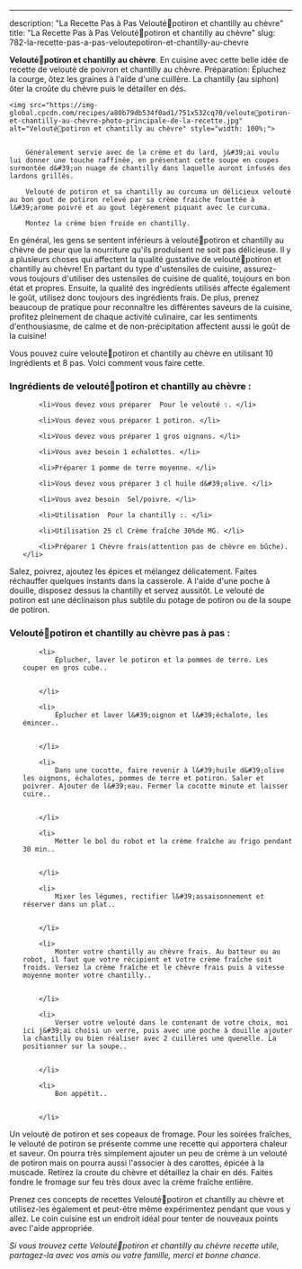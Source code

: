 ---
description: "La Recette Pas à Pas Velouté🎃potiron et chantilly au chèvre"
title: "La Recette Pas à Pas Velouté🎃potiron et chantilly au chèvre"
slug: 782-la-recette-pas-a-pas-veloutepotiron-et-chantilly-au-chevre

<p>
	<strong>Velouté🎃potiron et chantilly au chèvre</strong>. 
	En cuisine avec cette belle idée de recette de velouté de poivron et chantilly au chèvre. Préparation: Épluchez la courge, ôtez les graines à l&#39;aide d&#39;une cuillère. La chantilly (au siphon) ôter la croûte du chèvre puis le détailler en dés.
</p>
<p>
	
	<img src="https://img-global.cpcdn.com/recipes/a80b79db534f0ad1/751x532cq70/veloute🎃potiron-et-chantilly-au-chevre-photo-principale-de-la-recette.jpg" alt="Velouté🎃potiron et chantilly au chèvre" style="width: 100%;">
	
	
		Généralement servie avec de la crème et du lard, j&#39;ai voulu lui donner une touche raffinée, en présentant cette soupe en coupes surmontée d&#39;un nuage de chantilly dans laquelle auront infusés des lardons grillés.
	
		Velouté de potiron et sa chantilly au curcuma un délicieux velouté au bon gout de potiron relevé par sa crème fraiche fouettée à l&#39;arome poivré et au gout légèrement piquant avec le curcuma.
	
		Montez la crème bien froide en chantilly.
	
</p>

En général, les gens se sentent inférieurs à velouté🎃potiron et chantilly au chèvre de peur que la nourriture qu'ils produisent ne soit pas délicieuse. Il y a plusieurs choses qui affectent la qualité gustative de velouté🎃potiron et chantilly au chèvre! En partant du type d'ustensiles de cuisine, assurez-vous toujours d'utiliser des ustensiles de cuisine de qualité, toujours en bon état et propres. Ensuite, la qualité des ingrédients utilisés affecte également le goût, utilisez donc toujours des ingrédients frais. De plus, prenez beaucoup de pratique pour reconnaître les différentes saveurs de la cuisine, profitez pleinement de chaque activité culinaire, car les sentiments d'enthousiasme, de calme et de non-précipitation affectent aussi le goût de la cuisine!

<!--inarticleads1-->

Vous pouvez cuire velouté🎃potiron et chantilly au chèvre en utilisant 10 Ingrédients et 8 pas. Voici comment vous faire cette.

<h3>Ingrédients de velouté🎃potiron et chantilly au chèvre :</h3>

<ol>
	
		<li>Vous devez vous préparer  Pour le velouté :. </li>
	
		<li>Vous devez vous préparer 1 potiron. </li>
	
		<li>Vous devez vous préparer 1 gros oignons. </li>
	
		<li>Vous avez besoin 1 echalottes. </li>
	
		<li>Préparer 1 pomme de terre moyenne. </li>
	
		<li>Vous devez vous préparer 3 cl huile d&#39;olive. </li>
	
		<li>Vous avez besoin  Sel/poivre. </li>
	
		<li>Utilisation  Pour la chantilly :. </li>
	
		<li>Utilisation 25 cl Crème fraîche 30%de MG. </li>
	
		<li>Préparer 1 Chèvre frais(attention pas de chèvre en bûche). </li>
	
</ol>

Salez, poivrez, ajoutez les épices et mélangez délicatement. Faites réchauffer quelques instants dans la casserole. A l&#39;aide d&#39;une poche à douille, disposez dessus la chantilly et servez aussitôt. Le velouté de potiron est une déclinaison plus subtile du potage de potiron ou de la soupe de potiron. 

<!--inarticleads2-->

<h3>Velouté🎃potiron et chantilly au chèvre pas à pas :</h3>

<ol>
	
		<li>
			Éplucher, laver le potiron et la pommes de terre. Les couper en gros cube..
			
			
		</li>
	
		<li>
			Éplucher et laver l&#39;oignon et l&#39;échalote, les émincer..
			
			
		</li>
	
		<li>
			Dans une cocotte, faire revenir à l&#39;huile d&#39;olive les oignons, échalotes, pommes de terre et potiron. Saler et poivrer. Ajouter de l&#39;eau. Fermer la cocotte minute et laisser cuire..
			
			
		</li>
	
		<li>
			Metter le bol du robot et la crème fraîche au frigo pendant 30 min..
			
			
		</li>
	
		<li>
			Mixer les légumes, rectifier l&#39;assaisonnement et réserver dans un plat..
			
			
		</li>
	
		<li>
			Monter votre chantilly au chèvre frais. Au batteur ou au robot, il faut que votre récipient et votre crème fraîche soit froids. Versez la crème fraîche et le chèvre frais puis à vitesse moyenne monter votre chantilly..
			
			
		</li>
	
		<li>
			Verser votre velouté dans le contenant de votre choix, moi ici j&#39;ai choisi un verre, puis avec une poche à douille ajouter la chantilly ou bien réaliser avec 2 cuillères une quenelle. La positionner sur la soupe..
			
			
		</li>
	
		<li>
			Bon appétit..
			
			
		</li>
	
</ol>

Un velouté de potiron et ses copeaux de fromage. Pour les soirées fraîches, le velouté de potiron se présente comme une recette qui apportera chaleur et saveur. On pourra très simplement ajouter un peu de crème à un velouté de potiron mais on pourra aussi l&#39;associer à des carottes, épicée à la muscade. Retirez la croute du chèvre et détaillez la chair en dés. Faites fondre le fromage sur feu très doux avec la crème fraîche entière. 

<!--inarticleads1-->

<p>
Prenez ces concepts de recettes Velouté🎃potiron et chantilly au chèvre et utilisez-les également et peut-être même expérimentez pendant que vous y allez. Le coin cuisine est un endroit idéal pour tenter de nouveaux points avec l'aide appropriée.
</p>

<p>
<i>Si vous trouvez cette Velouté🎃potiron et chantilly au chèvre recette utile, partagez-la avec vos amis ou votre famille, merci et bonne chance.</i>
</p>
